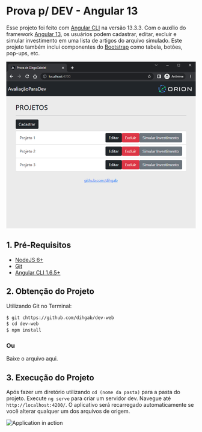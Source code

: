 # Prova p/ DEV - Angular 13
Esse projeto foi feito com [Angular CLI](https://github.com/angular/angular-cli) na versão 13.3.3. Com o auxílio do framework [Angular 13](https://angular.io/), os usuários podem cadastrar, editar, excluir e simular investimento em uma lista de artigos do arquivo simulado. Este projeto também inclui componentes do [Bootstrap](https://getbootstrap.com/) como tabela, botões, pop-ups, etc.

![Application in action](https://github.com/dihgab/dev-web/blob/main/Projeto.PNG)

## 1. Pré-Requisitos
- [NodeJS 6+](https://nodejs.org/en/)
- [Git](https://git-scm.com/downloads)
- [Angular CLI 1.6.5+](https://angular.io/)

## 2. Obtenção do Projeto
Utilizando Git no Terminal:
```sh
$ git chttps://github.com/dihgab/dev-web
$ cd dev-web
$ npm install
```
### Ou

Baixe o arquivo aqui.

## 3. Execução do Projeto

Após fazer um diretório utilizando `cd (nome da pasta)` para a pasta do projeto. Execute `ng serve` para criar um servidor dev. Navegue até `http://localhost:4200/`. O aplicativo será recarregado automaticamente se você alterar qualquer um dos arquivos de origem.

![Application in action](https://i.imgur.com/5XxN4ws.gif)
